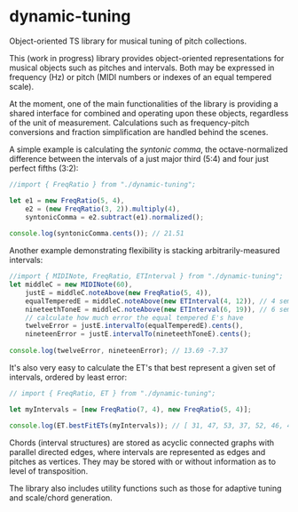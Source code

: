 # dynamic-tuning
Object-oriented TS library for musical tuning of pitch collections.

This (work in progress) library provides object-oriented representations for musical objects such as pitches and intervals. 
Both may be expressed in frequency (Hz) or pitch (MIDI numbers or indexes of an equal tempered scale).

At the moment, one of the main functionalities of the library is providing a shared interface for combined and operating upon these objects, regardless of the unit of measurement. Calculations such as frequency-pitch conversions and fraction simplification are handled behind the scenes.

A simple example is calculating the *syntonic comma*, the octave-normalized difference between the intervals of a just major third (5:4) and four just perfect fifths (3:2):

```javascript
//import { FreqRatio } from "./dynamic-tuning";

let e1 = new FreqRatio(5, 4),
    e2 = (new FreqRatio(3, 2)).multiply(4),
    syntonicComma = e2.subtract(e1).normalized();
    
console.log(syntonicComma.cents()); // 21.51
```
Another example demonstrating flexibility is stacking arbitrarily-measured intervals:
```javascript
//import { MIDINote, FreqRatio, ETInterval } from "./dynamic-tuning";
let middleC = new MIDINote(60),
    justE = middleC.noteAbove(new FreqRatio(5, 4)),
    equalTemperedE = middleC.noteAbove(new ETInterval(4, 12)), // 4 semitones in 12-ET
    nineteethToneE = middleC.noteAbove(new ETInterval(6, 19)), // 6 semitones in 19-ET
    // calculate how much error the equal tempered E's have
    twelveError = justE.intervalTo(equalTemperedE).cents(),
    nineteenError = justE.intervalTo(nineteethToneE).cents();
    
console.log(twelveError, nineteenError); // 13.69 -7.37
```
It's also very easy to calculate the ET's that best represent a given set of intervals, ordered by least error:

```javascript
// import { FreqRatio, ET } from "./dynamic-tuning";

let myIntervals = [new FreqRatio(7, 4), new FreqRatio(5, 4)];

console.log(ET.bestFitETs(myIntervals)); // [ 31, 47, 53, 37, 52, 46, 41, 43, 25, 50 ]


```

Chords (interval structures) are stored as acyclic connected graphs with parallel directed edges, where intervals are represented as edges and pitches as vertices.
They may be stored with or without information as to level of transposition.

The library also includes utility functions such as those for adaptive tuning and scale/chord generation.
